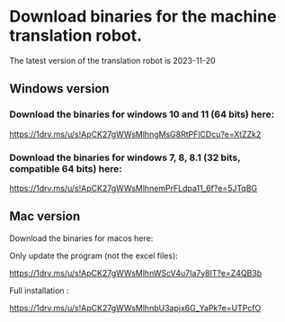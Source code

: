 
# Download binaries for the machine translation robot.

The latest version of the translation robot is 2023-11-20

## Windows version
### Download the binaries for windows 10 and 11 (64 bits) here:

https://1drv.ms/u/s!ApCK27gWWsMlhngMsG8RtPFlCDcu?e=XtZZk2

### Download the binaries for windows 7, 8, 8.1 (32 bits, compatible 64 bits) here:

https://1drv.ms/u/s!ApCK27gWWsMlhnemPrFLdpa11_6f?e=5JTqBG

## Mac version
Download the binaries for macos here:

Only update the program (not the excel files):

https://1drv.ms/u/s!ApCK27gWWsMlhnWScV4u7Ia7y8lT?e=Z4QB3b

Full installation :

https://1drv.ms/u/s!ApCK27gWWsMlhnbU3apjx6G_YaPk?e=UTPcfO